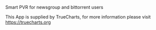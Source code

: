 
Smart PVR for newsgroup and bittorrent users

This App is supplied by TrueCharts, for more information please visit https://truecharts.org
